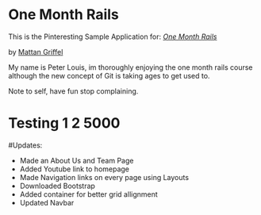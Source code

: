 # One Month Rails

This is the Pinteresting Sample Application for:
[*One Month Rails*](http://onemonthrails.com)

by [Mattan Griffel](http://mattangriffel.com)

My name is Peter Louis, im thoroughly enjoying the one month rails course although the new concept of Git is taking ages to get used to. 

Note to self, have fun stop complaining.

# Testing 1 2 5000

#Updates:
- Made an About Us and Team Page
- Added Youtube link to homepage
- Made Navigation links on every page using Layouts
- Downloaded Bootstrap
- Added container for better grid allignment
- Updated Navbar
